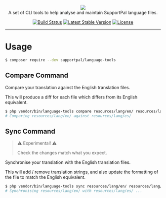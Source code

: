 <p align="center">
    <a href="https://www.supportpal.com" target="_blank"><img src="https://www.supportpal.com/assets/img/logo_blue_small.png" /></a>
    <br>
    A set of CLI tools to help analyse and maintain SupportPal language files.
</p>

<p align="center">
<a href="https://github.com/supportpal/language-tools/actions"><img src="https://img.shields.io/github/workflow/status/supportpal/language-tools/ci" alt="Build Status"></a>
<a href="https://packagist.org/packages/supportpal/language-tools"><img src="https://img.shields.io/packagist/v/supportpal/language-tools" alt="Latest Stable Version"></a>
<a href="https://packagist.org/packages/supportpal/language-tools"><img src="https://img.shields.io/packagist/l/supportpal/language-tools" alt="License"></a>
</p>

----

# Usage

```bash
$ composer require --dev supportpal/language-tools
```

## Compare Command

Compare your translation against the English translation files.

This will produce a diff for each file which differs from its English equivalent.

```bash 
$ php vendor/bin/language-tools compare resources/lang/en/ resources/lang/es/
# Comparing resources/lang/en/ against resources/lang/es/

```

## Sync Command

> :warning: Experimental! :warning:
>
> Check the changes match what you expect.

Synchronise your translation with the English translation files.

This will add / remove translation strings, and also update the formatting of the file
to match the English equivalent.

```bash
$ php vendor/bin/language-tools sync resources/lang/en/ resources/lang/es/
# Synchronising resources/lang/en/ with resources/lang/es/ ...

```
